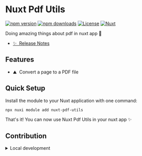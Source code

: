 # Nuxt Pdf Utils

[![npm version][npm-version-src]][npm-version-href]
[![npm downloads][npm-downloads-src]][npm-downloads-href]
[![License][license-src]][license-href] [![Nuxt][nuxt-src]][nuxt-href]

Doing amazing things about pdf in nuxt app :rocket:

- [✨ &nbsp;Release Notes](/CHANGELOG.md)

<!-- - [🏀 Online playground](https://stackblitz.com/github/your-org/nuxt-pdf-utils?file=playground%2Fapp.vue) -->
<!-- - [📖 &nbsp;Documentation](https://example.com) -->

## Features

- ⛰ &nbsp;Convert a page to a PDF file

## Quick Setup

Install the module to your Nuxt application with one command:

```bash
npx nuxi module add nuxt-pdf-utils
```

That's it! You can now use Nuxt Pdf Utils in your nuxt app ✨

## Contribution

<details>
  <summary>Local development</summary>

```bash
# Install dependencies
npm install

# Generate type stubs
npm run dev:prepare

# Develop with the playground
npm run dev

# Build the playground
npm run dev:build

# Run ESLint
npm run lint

# Run Vitest
npm run test
npm run test:watch

# Release new version
npm run release
```

</details>

<!-- Badges -->

[npm-version-src]: https://img.shields.io/npm/v/nuxt-pdf-utils/latest.svg?style=flat&colorA=020420&colorB=00DC82
[npm-version-href]: https://npmjs.com/package/nuxt-pdf-utils
[npm-downloads-src]: https://img.shields.io/npm/dm/nuxt-pdf-utils.svg?style=flat&colorA=020420&colorB=00DC82
[npm-downloads-href]: https://npm.chart.dev/nuxt-pdf-utils
[license-src]: https://img.shields.io/npm/l/nuxt-pdf-utils.svg?style=flat&colorA=020420&colorB=00DC82
[license-href]: https://npmjs.com/package/nuxt-pdf-utils
[nuxt-src]: https://img.shields.io/badge/Nuxt-020420?logo=nuxt.js
[nuxt-href]: https://nuxt.com
